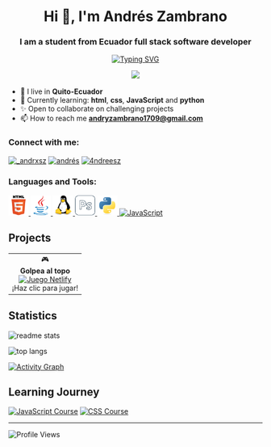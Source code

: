 <div align="center">
<h1 align="center">Hi 👋, I'm Andrés Zambrano</h1>
<h3 align="center">I am a student from Ecuador full stack software developer</h3>
  
[![Typing SVG](https://readme-typing-svg.herokuapp.com?font=Impact&weight=700&size=32&duration=3000&pause=1000&color=00BFFF&center=true&vCenter=true&width=600&lines=Aspiring+Developer;Learning+Every+Day+To+Code;Passionate+About+Tech+And+Learning)](https://git.io/typing-svg)


</div>


<p align="center">
  <img src="https://media.giphy.com/media/jBOOXxSJfG8kqMxT11/giphy.gif?cid=790b7611javcyo13a85kevgbl82icmd4k7vda9afk9uzc0hs&ep=v1_gifs_search&rid=giphy.gif&ct=g" width="450"/>
</p>


- 🏡 I live in **Quito-Ecuador**
- 🧬 Currently learning: **html**, **css**, **JavaScript** and **python**
- ✨ Open to collaborate on challenging projects
- 📫 How to reach me **andryzambrano1709@gmail.com**

<h3 align="left">Connect with me:</h3>
<p align="left">
<a href="https://twitter.com/_andrxsz" target="blank"><img align="center" src="https://raw.githubusercontent.com/rahuldkjain/github-profile-readme-generator/master/src/images/icons/Social/twitter.svg" alt="_andrxsz" height="30" width="40" /></a>
<a href="https://www.facebook.com/share/16ZNSru7Ae/?mibextid=wwXIfr" target="blank"><img align="center" src="https://raw.githubusercontent.com/rahuldkjain/github-profile-readme-generator/master/src/images/icons/Social/facebook.svg" alt="andrés" height="30" width="40" /></a>
<a href="https://instagram.com/4ndreesz" target="blank"><img align="center" src="https://raw.githubusercontent.com/rahuldkjain/github-profile-readme-generator/master/src/images/icons/Social/instagram.svg" alt="4ndreesz" height="30" width="40" /></a>
</p>

<h3 align="left">Languages and Tools:</h3>
<p align="left"> <a href="https://www.w3.org/html/" target="_blank" rel="noreferrer"> <img src="https://raw.githubusercontent.com/devicons/devicon/master/icons/html5/html5-original-wordmark.svg" alt="html5" width="40" height="40"/> </a> <a href="https://www.java.com" target="_blank" rel="noreferrer"> <img src="https://raw.githubusercontent.com/devicons/devicon/master/icons/java/java-original.svg" alt="java" width="40" height="40"/> </a> <a href="https://www.linux.org/" target="_blank" rel="noreferrer"> <img src="https://raw.githubusercontent.com/devicons/devicon/master/icons/linux/linux-original.svg" alt="linux" width="40" height="40"/> </a> <a href="https://www.photoshop.com/en" target="_blank" rel="noreferrer"> <img src="https://raw.githubusercontent.com/devicons/devicon/master/icons/photoshop/photoshop-line.svg" alt="photoshop" width="40" height="40"/> </a> <a href="https://www.python.org" target="_blank" rel="noreferrer"> <img src="https://raw.githubusercontent.com/devicons/devicon/master/icons/python/python-original.svg" alt="python" width="40" height="40"/> 
<a href="https://developer.mozilla.org/en-US/docs/Web/JavaScript" target="_blank" rel="noreferrer"><img 
src="https://raw.githubusercontent.com/danielcranney/readme-generator/main/public/icons/skills/javascript-colored.svg" width="40" height="40" alt="JavaScript" /></a>
  <a href="https://developer.mozilla.org/en-US/docs/Web/HTML" target="_blank" rel="noreferrer"></a> </p>

## Projects


  <table align="center" width="100%">
  <tr>
    <td align="center">
      🎮<br/>
      <strong>Golpea al topo</strong><br/>
      <a href="https://golpea-topos-firstgameandresz.netlify.app/">
        <img src="https://img.shields.io/badge/Golpea-Game-%234caf50?style=for-the-badge&logo=gamepad&logoColor=red" alt="Juego Netlify"/>
      </a><br/>
      ¡Haz clic para jugar!
    </td>
  </tr>
</table>

 


## Statistics

![readme stats](https://github-readme-stats-salesp07.vercel.app/api?username=andreeesz17&count_private=true&show_icons=true&theme=react&rank_icon=github&border_radius=10) 
 
![top langs](https://github-readme-stats-salesp07.vercel.app/api/top-langs/?username=andreeesz17&hide=HTML&langs_count=8&layout=compact&theme=react&border_radius=10&size_weight=0.5&count_weight=0.5&exclude_repo=github-readme-stats)

[![Activity Graph](https://github-readme-activity-graph.vercel.app/graph?username=andreeesz17&hide=HTML&langs_count=8&layout=compact&theme=react&border_radius=10&size_weight=0.5&count_weight=0.5&exclude_repo=github-readme-activity)](https://github.com/andreeesz17)



## Learning Journey

[![JavaScript Course](https://img.shields.io/badge/JavaScript_Course-%23ffc721.svg?style=for-the-badge&logo=javascript&logoColor=black)](https://github.com/andreeesz17/curso-javascript)
[![CSS Course](https://img.shields.io/badge/CSS_Course-%230078ff.svg?style=for-the-badge&logo=css&logoColor=white)](https://github.com/andreeesz17/curso-css)


---

<img src="https://komarev.com/ghpvc/?username=andreeesz17&style=for-the-badge&color=07d6ff" alt="Profile Views" />

</div>

